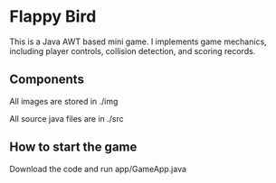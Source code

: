 # Flappy Bird

This is a Java AWT based mini game. I implements game mechanics, including player controls, collision detection, and scoring records. 

## Components

All images are stored in ./img

All source java files are in ./src

## How to start the game

Download the code and run app/GameApp.java
